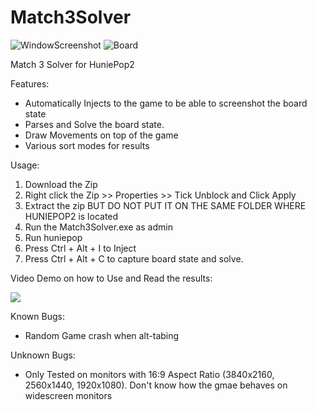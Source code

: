 # Match3Solver

![WindowScreenshot](https://i.imgur.com/97MEtvU.jpg)
![Board](https://i.imgur.com/CLusuxr.jpg)

Match 3 Solver for HuniePop2

Features:
- Automatically Injects to the game to be able to screenshot the board state
- Parses and Solve the board state.
- Draw Movements on top of the game
- Various sort modes for results

Usage:
1) Download the Zip
2) Right click the Zip >> Properties >> Tick Unblock and Click Apply
3) Extract the zip BUT DO NOT PUT IT ON THE SAME FOLDER WHERE HUNIEPOP2 is located
4) Run the Match3Solver.exe as admin
5) Run huniepop
6) Press Ctrl + Alt + I to Inject
7) Press Ctrl + Alt + C to capture board state and solve.

Video Demo on how to Use and Read the results:

[<img src="https://j.gifs.com/lxzokr.gif">](https://youtu.be/nof1xo_q4ws)

Known Bugs:
- Random Game crash when alt-tabing

Unknown Bugs:
- Only Tested on monitors with 16:9 Aspect Ratio (3840x2160, 2560x1440, 1920x1080). Don't know how the gmae behaves on widescreen monitors
